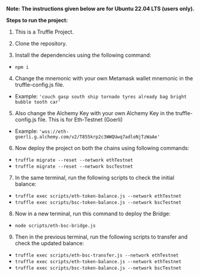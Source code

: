 **Note: The instructions given below are for Ubuntu 22.04 LTS (users only).**

**Steps to run the project:**

1. This is a Truffle Project.

2. Clone the repository.

3. Install the dependencies using the following command:
- ```npm i```

4. Change the mnemonic with your own Metamask wallet mnemonic in the truffle-config.js file.
- Example: ```'couch gasp south ship tornado tyres already bag bright bubble tooth car'```

5. Also change the Alchemy Key with your own Alchemy Key in the truffle-config.js file.
   This is for Eth-Testnet (Goerli)
- Example: ```'wss://eth-goerli.g.alchemy.com/v2/T855krp2c3WWQUwq7adloNjTzWaAe'```

6. Now deploy the project on both the chains using following commands:
- ```truffle migrate --reset --network ethTestnet```
- ```truffle migrate --reset --network bscTestnet```

7. In the same terminal, run the following scripts to check the initial balance:
- ```truffle exec scripts/eth-token-balance.js --network ethTestnet```
- ```truffle exec scripts/bsc-token-balance.js --network bscTestnet```

8. Now in a new terminal, run this command to deploy the Bridge:
- ```node scripts/eth-bsc-bridge.js```

9. Then in the previous terminal, run the following scripts to transfer and check the updated balance:
- ```truffle exec scripts/eth-bsc-transfer.js --network ethTestnet```
- ```truffle exec scripts/eth-token-balance.js --network ethTestnet```
- ```truffle exec scripts/bsc-token-balance.js --network bscTestnet```
